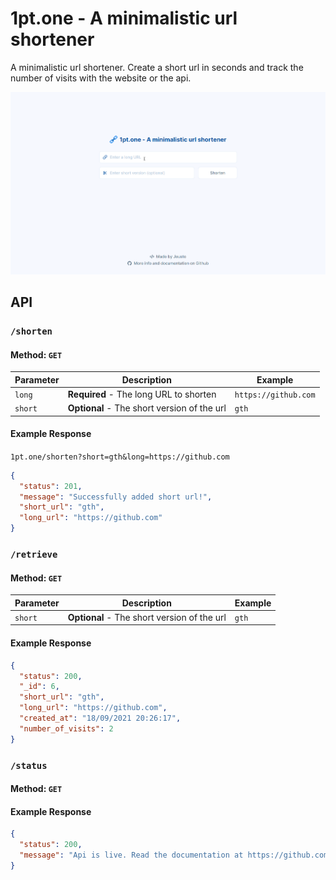 # 1pt.one - A minimalistic url shortener

A minimalistic url shortener. Create a short url in seconds and track the number of visits with the website or the api.

![demo](demo.gif)

## API

### `/shorten`

#### Method: `GET`

| Parameter | Description                                 | Example              |
| --------- | ------------------------------------------- | -------------------- |
| `long`    | **Required** - The long URL to shorten      | `https://github.com` |
| `short`   | **Optional** - The short version of the url | `gth`                |

#### Example Response

`1pt.one/shorten?short=gth&long=https://github.com`

```json
{
  "status": 201,
  "message": "Successfully added short url!",
  "short_url": "gth",
  "long_url": "https://github.com"
}
```

### `/retrieve`

#### Method: `GET`

| Parameter | Description                                 | Example |
| --------- | ------------------------------------------- | ------- |
| `short`   | **Optional** - The short version of the url | `gth`   |

#### Example Response

```json
{
  "status": 200,
  "_id": 6,
  "short_url": "gth",
  "long_url": "https://github.com",
  "created_at": "18/09/2021 20:26:17",
  "number_of_visits": 2
}
```

### `/status`

#### Method: `GET`

#### Example Response

```json
{
  "status": 200,
  "message": "Api is live. Read the documentation at https://github.com/Jeusto/1pt.one"
}
```
